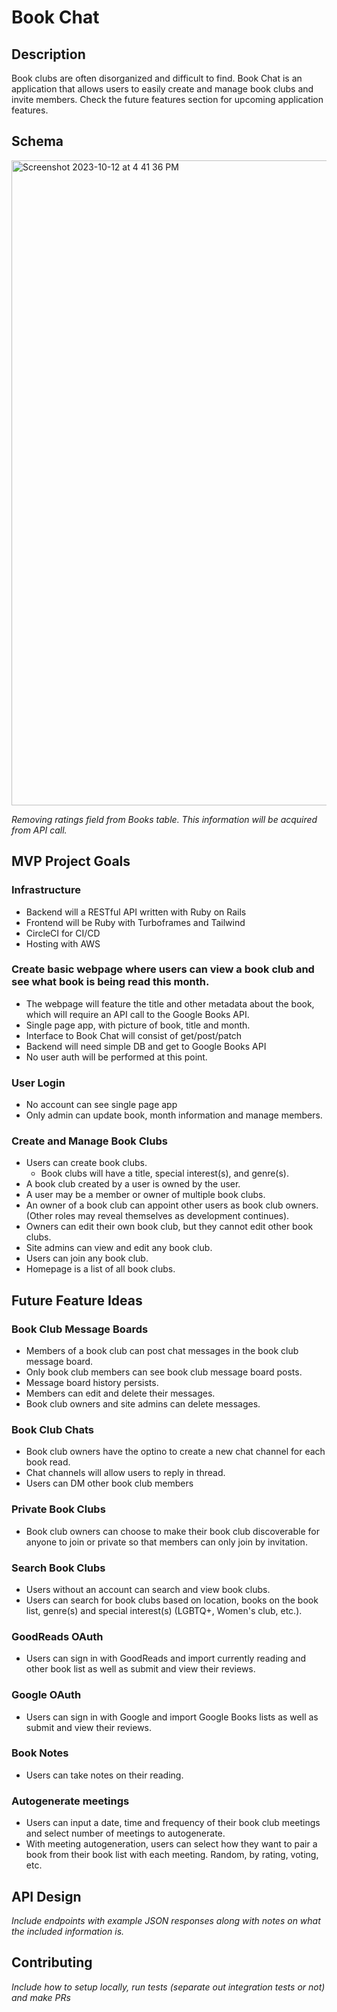 # Book Chat

## Description
Book clubs are often disorganized and difficult to find. Book Chat is an application that allows users to easily create and manage book clubs and invite members. Check the future features section for upcoming application features. 

## Schema
<img width="1032" alt="Screenshot 2023-10-12 at 4 41 36 PM" src="https://github.com/Book-Chat/.github/assets/125829749/fce52052-7cf3-4d19-b1ff-55aff7d4251d">

*Removing ratings field from Books table. This information will be acquired from API call.*
## MVP Project Goals 

### Infrastructure
- Backend will a RESTful API written with Ruby on Rails
- Frontend will be Ruby with Turboframes and Tailwind
- CircleCI for CI/CD
- Hosting with AWS

### Create basic webpage where users can view a book club and see what book is being read this month. 
 - The webpage will feature the title and other metadata about the book, which will require an API call to the Google Books API.
 - Single page app, with picture of book, title and month.
 - Interface to Book Chat will consist of get/post/patch
 - Backend will need simple DB and get to Google Books API
 - No user auth will be performed at this point.

### User Login 
- No account can see single page app
- Only admin can update book, month information and manage members.

### Create and Manage Book Clubs
- Users can create book clubs.
  - Book clubs will have a title, special interest(s), and genre(s).
- A book club created by a user is owned by the user.
- A user may be a member or owner of multiple book clubs.
- An owner of a book club can appoint other users as book club owners. (Other roles may reveal themselves as development continues).
- Owners can edit their own book club, but they cannot edit other book clubs.
- Site admins can view and edit any book club.
- Users can join any book club.
- Homepage is a list of all book clubs.

## Future Feature Ideas

### Book Club Message Boards
- Members of a book club can post chat messages in the book club message board.
- Only book club members can see book club message board posts.
- Message board history persists.
- Members can edit and delete their messages.
- Book club owners and site admins can delete messages.

### Book Club Chats
- Book club owners have the optino to create a new chat channel for each book read.
- Chat channels will allow users to reply in thread.
- Users can DM other book club members

### Private Book Clubs
- Book club owners can choose to make their book club discoverable for anyone to join or private so that members can only join by invitation.

### Search Book Clubs
- Users without an account can search and view book clubs.
- Users can search for book clubs based on location, books on the book list, genre(s) and special interest(s) (LGBTQ+, Women's club, etc.).

### GoodReads OAuth
- Users can sign in with GoodReads and import currently reading and other book list as well as submit and view their reviews.

### Google OAuth
- Users can sign in with Google and import Google Books lists as well as submit and view their reviews.

### Book Notes
- Users can take notes on their reading. 

### Autogenerate meetings
- Users can input a date, time and frequency of their book club meetings and select number of meetings to autogenerate.
- With meeting autogeneration, users can select how they want to pair a book from their book list with each meeting. Random, by rating, voting, etc.

## API Design 
*Include endpoints with example JSON responses along with notes on what the included information is.*

## Contributing 
*Include how to setup locally, run tests (separate out integration tests or not) and make PRs*
